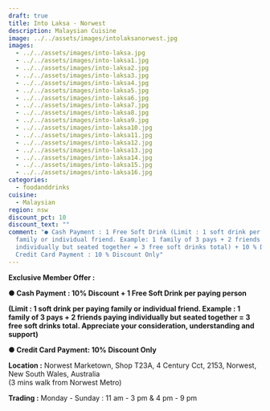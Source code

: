 ```yaml
---
draft: true
title: Into Laksa - Norwest
description: Malaysian Cuisine
image: ../../assets/images/intolaksanorwest.jpg
images:
  - ../../assets/images/into-laksa.jpg
  - ../../assets/images/into-laksa1.jpg
  - ../../assets/images/into-laksa2.jpg
  - ../../assets/images/into-laksa3.jpg
  - ../../assets/images/into-laksa4.jpg
  - ../../assets/images/into-laksa5.jpg
  - ../../assets/images/into-laksa6.jpg
  - ../../assets/images/into-laksa7.jpg
  - ../../assets/images/into-laksa8.jpg
  - ../../assets/images/into-laksa9.jpg
  - ../../assets/images/into-laksa10.jpg
  - ../../assets/images/into-laksa11.jpg
  - ../../assets/images/into-laksa12.jpg
  - ../../assets/images/into-laksa13.jpg
  - ../../assets/images/into-laksa14.jpg
  - ../../assets/images/into-laksa15.jpg
  - ../../assets/images/into-laksa16.jpg
categories:
  - foodanddrinks
cuisine:
  - Malaysian
region: nsw
discount_pct: 10
discount_text: ""
comment: "● Cash Payment : 1 Free Soft Drink (Limit : 1 soft drink per paying
  family or individual friend. Example: 1 family of 3 pays + 2 friends paying
  individually but seated together = 3 free soft drinks total) + 10 % Discount ●
  Credit Card Payment : 10 % Discount Only"
---
```

**Exclusive Member Offer :**

**● Cash Payment : 10% Discount + 1 Free Soft Drink per paying person**

**(Limit : 1 soft drink per paying family or individual friend. Example : 1 family of 3 pays + 2 friends paying individually but seated together = 3 free soft drinks total. Appreciate your consideration, understanding and support)**

**● Credit Card Payment: 10% Discount Only**

**Location :** Norwest Marketown, Shop T23A, 4 Century Cct, 2153, Norwest, New South Wales, Australia\
(3 mins walk from Norwest Metro)

**Trading :** Monday - Sunday : 11 am - 3 pm & 4 pm - 9 pm
